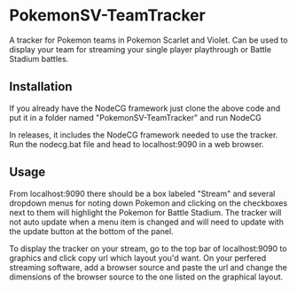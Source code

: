 # PokemonSV-TeamTracker
A tracker for Pokemon teams in Pokemon Scarlet and Violet. Can be used to display your team for streaming your single player playthrough or Battle Stadium battles.
## Installation
If you already have the NodeCG framework just clone the above code and put it in a folder named "PokemonSV-TeamTracker" and run NodeCG

In releases, it includes the NodeCG framework needed to use the tracker. Run the nodecg.bat file and head to localhost:9090 in a web browser.

## Usage
From localhost:9090 there should be a box labeled "Stream" and several dropdown menus for noting down Pokemon and clicking on the checkboxes next to them 
will highlight the Pokemon for Battle Stadium. The tracker will not auto update when a menu item is changed and will need to update with the update button 
at the bottom of the panel.

To display the tracker on your stream, go to the top bar of localhost:9090 to graphics and click copy url which layout you'd want. On your perfered streaming 
software, add a browser source and paste the url and change the dimensions of the browser source to the one listed on the graphical layout.
